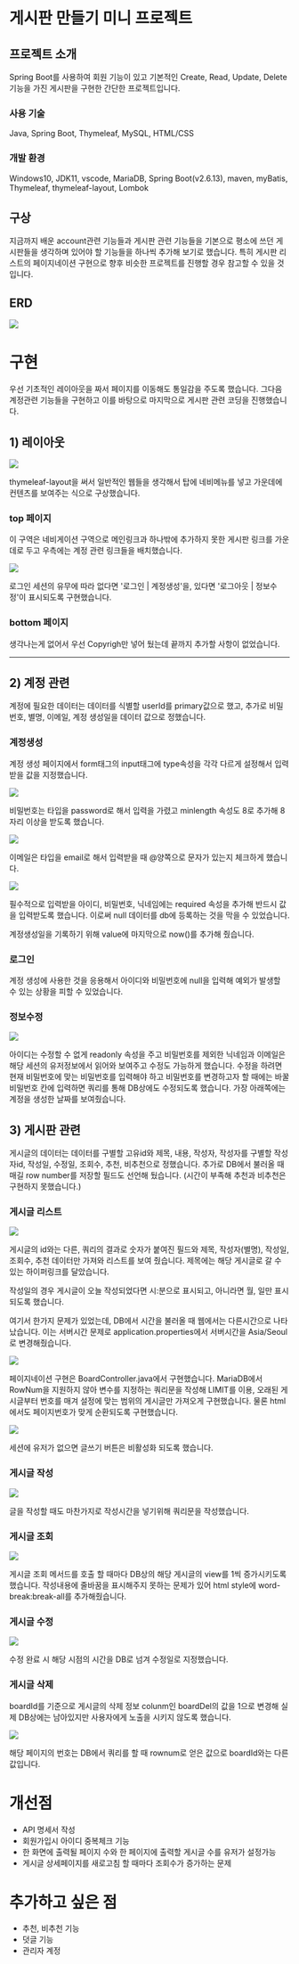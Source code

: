 # 게시판 만들기 미니 프로젝트

## 프로젝트 소개
Spring Boot를 사용하여 회원 기능이 있고 기본적인 Create, Read, Update, Delete 기능을 가진 게시판을 구현한 간단한 프로젝트입니다.

### 사용 기술
Java, Spring Boot, Thymeleaf, MySQL, HTML/CSS

### 개발 환경
Windows10, JDK11, vscode, MariaDB, Spring Boot(v2.6.13), maven, myBatis, Thymeleaf, thymeleaf-layout, Lombok

## 구상
지금까지 배운 account관련 기능들과 게시판 관련 기능들을 기본으로 평소에 쓰던 게시판들을 생각하며 있어야 할 기능들을 하나씩 추가해 보기로 했습니다. 특히 게시판 리스트의 페이지네이션 구현으로 향후 비슷한 프로젝트를 진행할 경우 참고할 수 있을 것입니다.

## ERD
<img src="img_source/ERD.png">

# 구현
우선 기초적인 레이아웃을 짜서 페이지를 이동해도 통일감을 주도록 했습니다. 그다음 계정관련 기능들을 구현하고 이를 바탕으로 마지막으로 게시판 관련 코딩을 진행했습니다.

## 1) 레이아웃
<img src="img_source/main.jpg">

thymeleaf-layout을 써서 일반적인 웹들을 생각해서 탑에 네비메뉴를 넣고 가운데에 컨텐츠를 보여주는 식으로 구상했습니다.

### top 페이지
이 구역은 네비게이션 구역으로 메인링크과 하나밖에 추가하지 못한 게시판 링크를 가운데로 두고 우측에는 계정 관련 링크들을 배치했습니다.

<img src="img_source/topnav.jpg">

로그인 세션의 유무에 따라 없다면 '로그인 | 계정생성'을, 있다면 '로그아웃 | 정보수정'이 표시되도록 구현했습니다.

### bottom 페이지
생각나는게 없어서 우선 Copyrigh만 넣어 뒀는데 끝까지 추가할 사항이 없었습니다.

---
## 2) 계정 관련
계정에 필요한 데이터는 데이터를 식별할 userId를 primary값으로 했고, 추가로 비밀번호, 별명, 이메일, 계정 생성일을 데이터 값으로 정했습니다.

### 계정생성
계정 생성 페이지에서 form태그의 input태그에 type속성을 각각 다르게 설정해서 입력받을 값을 지정했습니다.

<img src="img_source/create_password.jpg">

비밀번호는 타입을 password로 해서 입력을 가렸고 minlength 속성도 8로 추가해 8자리 이상을 받도록 했습니다.

<img src="img_source/create_email.jpg">

이메일은 타입을 email로 해서 입력받을 때 @양쪽으로 문자가 있는지 체크하게 했습니다.

<img src="img_source/create_null.jpg">

필수적으로 입력받을 아이디, 비밀번호, 닉네임에는 required 속성을 추가해 반드시 값을 입력받도록 했습니다. 이로써 null 데이터를 db에 등록하는 것을 막을 수 있었습니다.

계정생성일을 기록하기 위해 value에 마지막으로 now()를 추가해 줬습니다.

### 로그인
계정 생성에 사용한 것을 응용해서 아이디와 비밀번호에 null을 입력해 예외가 발생할 수 있는 상황을 피할 수 있었습니다.

### 정보수정

<img src="img_source/detail.jpg">

아이디는 수정할 수 없게 readonly 속성을 주고 비밀번호를 제외한 닉네임과 이메일은 해당 세션의 유저정보에서 읽어와 보여주고 수정도 가능하게 했습니다. 수정을 하려면 현재 비밀번호에 맞는 비밀번호를 입력해야 하고 비밀번호를 변경하고자 할 때에는 바꿀 비밀번호 칸에 입력하면 쿼리를 통해 DB상에도 수정되도록 했습니다. 가장 아래쪽에는 계정을 생성한 날짜를 보여줬습니다.


## 3) 게시판 관련
게시글의 데이터는 데이터를 구별할 고유id와 제목, 내용, 작성자, 작성자를 구별할 작성자id, 작성일, 수정일, 조회수, 추천, 비추천으로 정했습니다. 추가로 DB에서 불러올 때 매길 row number를 저장할 필드도 선언해 뒀습니다. (시간이 부족해 추천과 비추천은 구현하지 못했습니다.)

### 게시글 리스트

<img src="img_source/board_list1.jpg">

게시글의 id와는 다른, 쿼리의 결과로 숫자가 붙여진 필드와 제목, 작성자(별명), 작성일, 조회수, 추천 데이터만 가져와 리스트를 보여 줬습니다. 제목에는 해당 게시글로 갈 수 있는 하이퍼링크를 달았습니다.

작성일의 경우 게시글이 오늘 작성되었다면 시:분으로 표시되고, 아니라면 월, 일만 표시되도록 했습니다.

여기서 한가지 문제가 있었는데, DB에서 시간을 불러올 때 웹에서는 다른시간으로 나타났습니다. 이는 서버시간 문제로 application.properties에서 서버시간을 Asia/Seoul로 변경해줬습니다.

<img src="img_source/board_list2.jpg">

페이지네이션 구현은 BoardController.java에서 구현했습니다. MariaDB에서 RowNum을 지원하지 않아 변수를 지정하는 쿼리문을 작성해 LIMIT를 이용, 오래된 게시글부터 번호를 매겨 설정에 맞는 범위의 게시글만 가져오게 구현했습니다. 물론 html에서도 페이지번호가 맞게 순환되도록 구현했습니다.

<img src="img_source/board_list3.jpg">

세션에 유저가 없으면 글쓰기 버튼은 비활성화 되도록 했습니다.

### 게시글 작성

<img src="img_source/board_create.jpg">

글을 작성할 때도 마찬가지로 작성시간을 넣기위해 쿼리문을 작성했습니다.

### 게시글 조회

<img src="img_source/board_detail.jpg">

게시글 조회 메서드를 호출 할 때마다 DB상의 해당 게시글의 view를 1씩 증가시키도록 했습니다. 작성내용에 줄바꿈을 표시해주지 못하는 문제가 있어 html style에 word-break:break-all를 추가해줬습니다.

### 게시글 수정

<img src="img_source/board_update.jpg">

수정 완료 시 해당 시점의 시간을 DB로 넘겨 수정일로 지정했습니다.

### 게시글 삭제

boardId를 기준으로 게시글의 삭제 정보 colunm인 boardDel의 값을 1으로 변경해 실제 DB상에는 남아있지만 사용자에게 노출을 시키지 않도록 했습니다.

<img src="img_source/board_delete.jpg">

해당 페이지의 번호는 DB에서 쿼리를 할 때 rownum로 얻은 값으로 boardId와는 다른 값입니다.

# 개선점
* API 명세서 작성
* 회원가입시 아이디 중복체크 기능
* 한 화면에 출력될 페이지 수와 한 페이지에 출력할 게시글 수를 유저가 설정가능
* 게시글 상세페이지를 새로고침 할 때마다 조회수가 증가하는 문제

# 추가하고 싶은 점
* 추천, 비추천 기능
* 덧글 기능
* 관리자 계정
